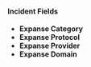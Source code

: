 
#### Incident Fields
- **Expanse Category**
- **Expanse Protocol**
- **Expanse Provider**
- **Expanse Domain**
